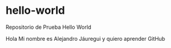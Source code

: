 # hello-world
Repositorio de Prueba Hello World

Hola Mi nombre es Alejandro Jáuregui y quiero aprender GitHub
